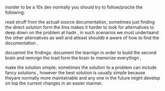 inorder to be a 10x dev normally you should try to follow/practie the following:

read struff from the actuall source documentation, sometimes just finding the direct solution form the llms makes it harder to look for alternatives to deep down on the problem at hadn , in such scenarios we must undertaand the other alternatives as well and atleast shouldb e aware of how to find the documentation .

docuemnt the findings:
document the learnign in order to build the second brain and remvign the load form the brain to memorize everythign , 

make the solution simple;
sometimes the solution to a problem can include fancy solutions , however the best solution is usually simple because theyare normally more maintainable and any one in the future might develop on top the current changes in an easier manner.

